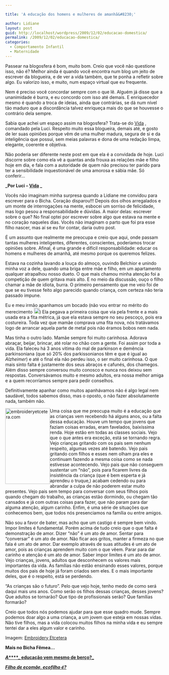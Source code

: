 ```yaml
---

title: 'A educação dos homens e mulheres de amanhã&#8230;'

author: Lidiane
layout: post
guid: http://localhost/wordpress/2009/12/02/educacao-domestica/
permalink: /2009/12/02/educacao-domestica/
categories:
  - Comportamento Infantil
  - Maternidade
---
```

Passear na blogosfera é bom, muito bom. Creio que você não questione isso, não é? Melhor ainda é quando você encontra num blog um jeito de escrever da blogueira, e de ver a vida também, que te ponha a refletir sobre algo. Eu valorizo isso, e muito, num espaço virtual que eu frequente.

Nem é preciso você concordar sempre com o que lê. Alguém já disse que a unanimidade é burra, e eu concordo com isso até demais. E enriquecedor mesmo é quando a troca de ideias, ainda que contrárias, se dá num nível tão maduro que a discordância talvez enriqueça mais do que se houvesse o contrário dela sempre.

Sabia que achei um espaço assim na blogosfera? Trata-se do [Vida](http://reencontrandoaspalavras.blogspot.com/) , comandado pela Luci. Respeito muito essa blogueira, demais até, e gosto de ler suas opiniões porque vêm de uma mulher madura, segura de si e da inteligência que possui, sem meias palavras e dona de uma redação limpa, elegante, coerente e objetiva.

Não poderia ser diferente neste post em que ela é a convidada de hoje. Luci discorre sobre como ela vê a quantas anda frouxa as relações mãe e filho hoje em dia, e fala com a autoridade de quem não precisou ter parido para ter a sensibilidade inquestionável de uma amorosa e sábia mãe. Só conferir…

**_Por Luci &#8211; [Vida](http://reencontrandoaspalavras.blogspot.com/) _**

Vocês não imaginam minha surpresa quando a Lidiane me convidou para escrever para o Bicha. Coração disparou!!! Depois dos olhos arregalados e um monte de interrogações na mente, esbocei um sorriso de felicidade, mas logo pesou a responsabilidade e dúvidas. A maior delas: escrever sobre o que? No final optei por escrever sobre algo que estava na mente e no coração naqueles dias. Vocês não imaginam o parto que foi pra esse filho nascer, mas aí se eu for contar, daria outro post.[](http://www.trololodemulher.com.br/blog/wp-content/uploads/2009/12/emoticonbigsmile.gif)

É um assunto que realmente me preocupa e creio que aqui, onde passam tantas mulheres inteligentes, diferentes, conscientes, poderíamos trocar opiniões sobre. Afinal, é uma grande e difícil responsabilidade: educar os homens e mulheres de amanhã, até mesmo porque os queremos felizes.

Estava na cozinha lavando a louça do almoço, ouvindo Belchior e unindo minha voz a dele, quando uma briga entre mãe e filho, em um apartamento qualquer atrapalhou nosso dueto. O que mais chamou minha atenção foi a competição de quem gritava mais alto. E no meio da discussão, ouço o filho chamar a mãe de idiota, burra. O primeiro pensamento que me veio foi de que se eu tivesse feito algo parecido quando criança, com certeza não teria passado impune.

Eu e meu irmão apanhamos um bocado (não vou entrar no mérito do merecimento [<img style="display: inline;" title="EmoticonBigSmile" src="http://www.trololodemulher.com.br/blog/wp-content/uploads/2009/12/emoticonbigsmile_thumb1.gif" alt="EmoticonBigSmile" width="18" height="18" />](http://www.trololodemulher.com.br/blog/wp-content/uploads/2009/12/emoticonbigsmile1.gif)) Ela pegava a primeira coisa que via pela frente e a mais usada era a fita métrica, já que ela estava sempre no seu pescoço, pois era costureira. Toda vez que mamãe comprava uma fita nova, nós tratávamos logo de arrancar aquela parte de metal pois não éramos bobos nem nada.

Mas tinha o outro lado. Mamãe sempre foi muito carinhosa. Adorava abraçar, beijar, brincar, até rolar no chão com a gente. Foi assim por toda a vida. Ela faleceu há 3 anos vitima do mal de parkinson e demência parkinsoniana (que só 20% dos parkissonianos têm e que é igual ao _Alzheimer_) e até o final ela não perdeu isso, o ser muito carinhosa. O que mais sinto falta é justamente dos seus abraços e cafunés, dos chamegos. Além disso sempre conversou muito conosco e nunca nos deixou sem respostas. Conversávamos muito e mesmo adultos, era nossa melhor amiga e a quem recorríamos sempre para pedir conselhos.

Definitivamente apanhar como muitos apanhávamos não é algo legal nem saudável, todos sabemos disso, mas o oposto, o não fazer absolutamente nada, também não.

[<img style="display: inline; margin-left: 0; margin-right: 0; border-width: 0;" title="embroideryetcetera.com" src="http://www.trololodemulher.com.br/blog/wp-content/uploads/2009/12/embroideryetcetera-com_thumb.jpg" border="0" alt="embroideryetcetera.com" width="142" height="240" align="left" />](http://www.trololodemulher.com.br/blog/wp-content/uploads/2009/12/embroideryetcetera-com_.jpg) Uma coisa que me preocupa muito é a educação que as crianças vem recebendo há alguns anos, ou a falta dessa educação. Houve um tempo que jovens que faziam coisas erradas, eram favelados, baixíssima renda. Hoje estão em todas as classes sociais. Vejo que o que antes era exceção, está se tornando regra. Vejo crianças gritando com os pais sem nenhum respeito, algumas vezes até batendo. Vejo pais gritando com filhos e esses nem olham pra eles e continuam fazendo a mesma coisa como se nada estivesse acontecendo. Vejo pais que não conseguem sustentar um “não”, pois para ficarem livres da insistência da criança (que é bem esperta e já aprendeu o truque,) acabam cedendo ou para abrandar a culpa de não poderem estar muito presentes. Vejo pais sem tempo para conversar com seus filhos pois quando chegam do trabalho, as crianças estão dormindo, ou chegam tão cansados e já com outras coisas para fazer, que não param para dar alguma atenção, algum carinho. Enfim, é uma série de situações que conhecemos bem, que todos nós presenciamos na família ou entre amigos.

Não sou a favor de bater, mas acho que um castigo é sempre bem vindo. Impor limites é fundamental. Porém acima de tudo creio que o que falta é demonstração de amor. Dizer “não” é um ato de amor. Sentar para “conversar” é um ato de amor. Não ficar aos gritos, manter a firmeza no que fala é um ato de amor. Dar exemplo através de suas atitudes é um ato de amor, pois as crianças aprendem muito com o que vêem. Parar para dar carinho e atenção é um ato de amor. Saber impor limites é um ato de amor. Vejo crianças, jovens, adultos que desconhecem os valores mais importantes da vida. As famílias não estão ensinando esses valores, porque muitos dos pais de hoje já foram criados sem eles. E o mais importante deles, que é o respeito, está se perdendo.

“As crianças são o futuro”. Pelo que vejo hoje, tenho medo de como será daqui mais uns anos. Como serão os filhos dessas crianças, desses jovens? Que adultos se tornarão? Que tipo de profissionais serão? Que famílias formarão?

Creio que todos nós podemos ajudar para que esse quadro mude. Sempre podemos doar algo a uma criança, a um jovem que esteja em nossas vidas. Não tive filhos, mas a vida colocou muitos filhos na minha vida e eu sempre tentei dar a eles algum valor e carinho.

Imagem: [Embroidery Etcetera](http://embroideryetcetera.com/) 

**Mais no Bicha Fêmea…**

<a href="http://www.trololodemulher.com.br/2009/11/16/educao-criancas/" target="_self">**_A_****_ educação vem mesmo de berço?_**</a>

**_<a href="http://www.trololodemulher.com.br/2010/05/19/educacao-ecologica-criancas/" target="_self">Filho de ecomãe, ecofilho é?</a>_**